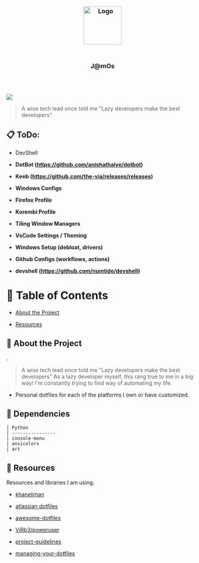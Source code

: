 
  

<h3  align="center">

<img  src="https://images-wixmp-ed30a86b8c4ca887773594c2.wixmp.com/f/b0b8e2ee-cb7a-4ca6-84cc-3fc92b7b1635/dfo81f9-234ff8bc-c669-42b4-93b8-43269a4ad4ee.gif?token=eyJ0eXAiOiJKV1QiLCJhbGciOiJIUzI1NiJ9.eyJzdWIiOiJ1cm46YXBwOjdlMGQxODg5ODIyNjQzNzNhNWYwZDQxNWVhMGQyNmUwIiwiaXNzIjoidXJuOmFwcDo3ZTBkMTg4OTgyMjY0MzczYTVmMGQ0MTVlYTBkMjZlMCIsIm9iaiI6W1t7InBhdGgiOiJcL2ZcL2IwYjhlMmVlLWNiN2EtNGNhNi04NGNjLTNmYzkyYjdiMTYzNVwvZGZvODFmOS0yMzRmZjhiYy1jNjY5LTQyYjQtOTNiOC00MzI2OWE0YWQ0ZWUuZ2lmIn1dXSwiYXVkIjpbInVybjpzZXJ2aWNlOmZpbGUuZG93bmxvYWQiXX0.I9pMusfLCa2kJqRsKXlxyOHL19RQ1T_R8sqZjEOufo4"  width="100"  alt="Logo"/>

<br/>

<img  src="https://raw.githubusercontent.com/catppuccin/catppuccin/main/assets/misc/transparent.png"  height="30"  width="0px"/>

J@mOs

<img  src="https://raw.githubusercontent.com/catppuccin/catppuccin/main/assets/misc/transparent.png"  height="30"  width="0px"/>

</h3>

  
  

<p  align="center">

<a  href="https://github.com/JamesHusband/jamos/contributors"><img  src="https://img.shields.io/github/contributors/JamesHusband/jamos?colorA=363a4f&colorB=a6da95&style=for-the-badge"></a>

</p>

  

>A wise tech lead once told me "Lazy developers make the best developers".

  
  

## :clipboard: ToDo:

- DevShell

-  **DotBot (https://github.com/anishathalye/dotbot)**

-  **Keeb (https://github.com/the-via/releases/releases)**

-  **Windows Configs**

-  **Firefox Profile**

-  **Korembi Profile**

-  **Tiling Window Managers**

-  **VsCode Settings / Theming**

-  **Windows Setup (debloat, drivers)**

-  **Github Configs (workflows, actions)**

-  **devshell (https://github.com/numtide/devshell)**

  
  

# :notebook_with_decorative_cover: Table of Contents

- [About the Project](#star2-about-the-project)

- [Resources](#gem-resources)

  
  

## :star2: About the Project

.

  

>A wise tech lead once told me "Lazy developers make the best developers" As a lazy developer myself, this rang true to me in a big way! I'm constantly trying to find way of automating my life.

- Personal dotfiles for each of the platforms I own or have customized.

  
  
## :gem: Dependencies

```
| Python
| ----------------
| console-menu     
| ansicolors       
| art              
```


## :gem: Resources

  

Resources and libraries I am using.

  

- [khaneliman](https://github.com/khaneliman/dotfiles)

- [atlassian dotfiles](https://www.atlassian.com/git/tutorials/dotfiles)

- [awesome-dotfiles](https://github.com/webpro/awesome-dotfiles)

- [ViRb3/poweruser](https://github.com/ViRb3/poweruser)

- [project-guidelines](https://github.com/elsewhencode/project-guidelines)

- [managing-your-dotfiles](https://anishathalye.com/managing-your-dotfiles)

  
 



<!--stackedit_data:
eyJoaXN0b3J5IjpbODU2MzcwODExLC0xNjg3NDEzMjU0LC0yMT
UxNTkzOCwtNDExNjAxMzg4LC0zMTE0ODYyMjksLTI3MzUxODQ3
OCwxODIxMTY3Nzg1LDE0NjA1NTM4NzAsMTk1ODczMDg5LDI2OD
c1NzksLTMwOTYxNTUwOSwtNzgzMDY1MTAsLTg2NTcyMTE2NCw1
MTgzNzMzODMsLTczNjgyNDM0LC0xODI1MTg1NTUzXX0=
-->